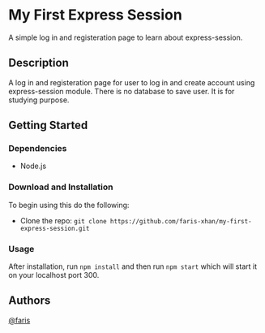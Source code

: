 # My First Express Session

A simple log in and registeration page to learn about express-session.

## Description

A log in and registeration page for user to log in and create account using express-session module.
There is no database to save user. It is for studying purpose.

## Getting Started

### Dependencies

-  Node.js

### Download and Installation

To begin using this do the following:

-  Clone the repo: `git clone https://github.com/faris-xhan/my-first-express-session.git`

### Usage

After installation, run `npm install` and then run `npm start` which will start it on your localhost port 300.

## Authors

[@faris](https://twitter.com/nemoxhan)
